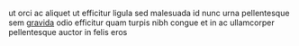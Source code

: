 ut orci ac aliquet ut efficitur ligula sed malesuada id nunc urna pellentesque
sem [gravida](generated_webpages/turpis3.md) odio efficitur quam turpis nibh
congue et in ac ullamcorper pellentesque auctor in felis eros